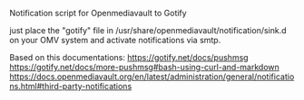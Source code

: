 Notification script for Openmediavault to Gotify

just place the "gotify" file in /usr/share/openmediavault/notification/sink.d on your OMV system and activate notifications via smtp.

Based on this documentations:
https://gotify.net/docs/pushmsg
https://gotify.net/docs/more-pushmsg#bash-using-curl-and-markdown
https://docs.openmediavault.org/en/latest/administration/general/notifications.html#third-party-notifications
